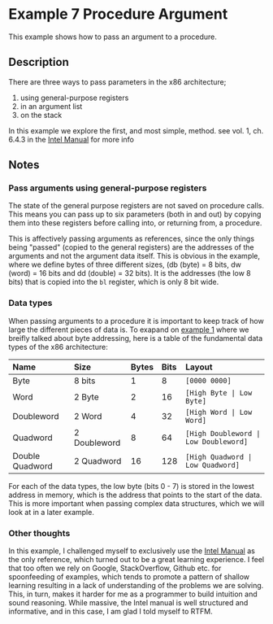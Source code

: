 # Example 7 Procedure Argument

This example shows how to pass an argument to a procedure.

## Description

There are three ways to pass parameters in the x86 architecture;

1. using general-purpose registers
1. in an argument list
1. on the stack

In this example we explore the first, and most simple, method. see vol. 1, ch. 6.4.3 in the [Intel Manual][intel] for more info

## Notes

### Pass arguments using general-purpose registers

The state of the general purpose registers are not saved on procedure calls. This means you can pass up to six parameters (both in and out) by copying them into these registers before calling into, or returning from, a procedure.

This is affectively passing arguments as references, since the only things being "passed" (copied to the general registers) are the addresses of the arguments and not the argument data itself. This is obvious in the example, where we define bytes of three different sizes, (db (byte) = 8 bits, dw (word) = 16 bits and dd (double) = 32 bits). It is the addresses (the low 8 bits) that is copied into the `bl` register, which is only 8 bit wide.

### Data types

When passing arguments to a procedure it is important to keep track of how large the different pieces of data is. To exapand on [example 1] where we breifly talked about byte addressing, here is a table of the fundamental data types of the x86 architecture:

| Name            | Size         | Bytes | Bits | Layout                                |
| :-------------- | :----------- | :---- | :--- | :------------------------------------ |
| Byte            | 8 bits       | 1     | 8    | `[0000 0000]`                         |
| Word            | 2 Byte       | 2     | 16   | `[High Byte \| Low Byte]`             |
| Doubleword      | 2 Word       | 4     | 32   | `[High Word \| Low Word]`             |
| Quadword        | 2 Doubleword | 8     | 64   | `[High Doubleword \| Low Doubleword]` |
| Double Quadword | 2 Quadword   | 16    | 128  | `[High Quadword \| Low Quadword]`     |

For each of the data types, the low byte (bits 0 - 7) is stored in the lowest address in memory, which is the address that points to the start of the data. This is more important when passing complex data structures, which we will look at in a later example.

### Other thoughts

In this example, I challenged myself to exclusively use the [Intel Manual][intel] as the only reference, which turned out to be a great learning experience. I feel that too often we rely on Google, StackOverflow, Github etc. for spoonfeeding of examples, which tends to promote a pattern of shallow learning resulting in a lack of understanding of the problems we are solving. This, in turn, makes it harder for me as a programmer to build intuition and sound reasoning. While massive, the Intel manual is well structured and informative, and in this case, I am glad I told myself to RTFM.

[intel]: https://software.intel.com/content/www/us/en/develop/download/
[example 1]: ../001_header/001_header#dx
